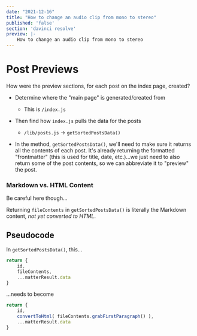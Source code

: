 ```yaml
---
date: "2021-12-16"
title: "How to change an audio clip from mono to stereo"
published: 'false'
section: 'davinci resolve'
preview: |-
    How to change an audio clip from mono to stereo
---
```



# Post Previews

How were the preview sections, for each post on the index page, created?


- Determine where the "main page" is generated/created from
    - This is `/index.js`

- Then find how `index.js` pulls the data for the posts
    - `/lib/posts.js` -> `getSortedPostsData()`

- In the method, `getSortedPostsData()`, we'll need to make sure it returns all the contents of each post. It's already returning the formatted "frontmatter" (this is used for title, date, etc.)...we just need to also return some of the post contents, so we can abbreviate it to "preview" the post.

### Markdown vs. HTML Content

Be careful here though...

Returning `fileContents` in `getSortedPostsData()` is literally the Markdown content, _not yet converted to HTML_.


## Pseudocode

In `getSortedPostsData()`, this...

```js
return {
    id,
    fileContents,
    ...matterResult.data
}
```

...needs to become

```js
return {
    id,
    convertToHtml( fileContents.grabFirstParagraph() ),
    ...matterResult.data
}
```